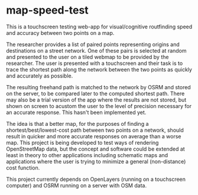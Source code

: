 # map-speed-test
This is a touchscreen testing web-app for visual/cognitive routfinding speed and accuracy between two points on a map. 

The researcher provides a list of paired points representing origins and destinations on a street network. One of these pairs is selected at random and presented to the user on a tiled webmap to be provided by the researcher. The user is presented with a touchscreen and their task is to trace the shortest path along the network between the two points as quickly and accurately as possible. 

The resulting freehand path is matched to the network by OSRM and stored on the server, to be compared later to the computed shortest path. There may also be a trial version of the app where the results are not stored, but shown on screen to acustom the user to the level of precision necessary for an accurate response. This hasn't been implemented yet.

The idea is that a better map, for the purposes of finding a shortest/best/lowest-cost path between two points on a network, should result in quicker and more accurate responses on average than a worse map. This project is being developed to test ways of rendering OpenStreetMap data, but the concept and software could be extended at least in theory to other applications including schematic maps and applications where the user is trying to minimize a general (non-distance) cost function.

This project currently depends on OpenLayers (running on a touchscreen computer) and OSRM running on a server with OSM data.
